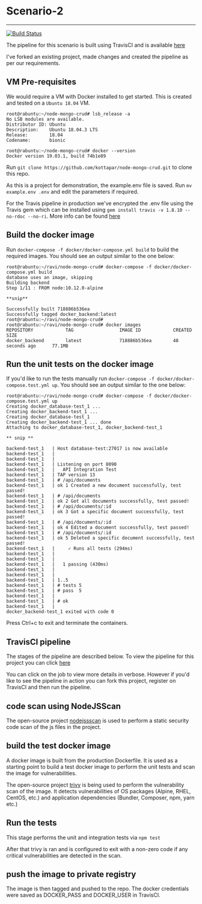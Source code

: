 # Scenario-2
------------

[![Build Status](https://travis-ci.org/kottapar/node-mongo-crud.svg?branch=master)](https://travis-ci.org/kottapar/node-mongo-crud)

The pipeline for this scenario is built using TravisCI and is available [here](https://travis-ci.org/kottapar/node-mongo-crud)

I've forked an existing project, made changes and created the pipeline as per our requirements.

VM Pre-requisites
-----------------

We would require a VM with Docker installed to get started. This is created and tested on a `Ubuntu 18.04` VM.

```
root@rabuntu:~/node-mongo-crud# lsb_release -a
No LSB modules are available.
Distributor ID: Ubuntu
Description:    Ubuntu 18.04.3 LTS
Release:        18.04
Codename:       bionic

root@rabuntu:~/node-mongo-crud# docker --version
Docker version 19.03.1, build 74b1e89

```

Run `git clone https://github.com/kottapar/node-mongo-crud.git` to clone this repo.

As this is a project for demonstration, the example.env file is saved. Run `mv example.env .env` and edit the parameters if required.

For the Travis pipeline in production we've encrypted the .env file using the Travis gem which can be installed using `gem install travis -v 1.8.10 --no-rdoc --no-ri`. More info can be found [here](https://docs.travis-ci.com/user/encrypting-files/)

Build the docker image
----------------------

Run `docker-compose -f docker/docker-compose.yml build` to build the required images. You should see an output similar to the one below:

```
root@rabuntu:~/ravi/node-mongo-crud# docker-compose -f docker/docker-compose.yml build
database uses an image, skipping
Building backend
Step 1/11 : FROM node:10.12.0-alpine

**snip**

Successfully built 718886b536ea
Successfully tagged docker_backend:latest
root@rabuntu:~/ravi/node-mongo-crud#
root@rabuntu:~/ravi/node-mongo-crud# docker images
REPOSITORY            TAG                 IMAGE ID            CREATED             SIZE
docker_backend        latest              718886b536ea        48 seconds ago      77.1MB
```

Run the unit tests on the docker image
--------------------------------------

If you'd like to run the tests manually run `docker-compose -f docker/docker-compose.test.yml up`. You should see an output similar to the one below:

```
root@rabuntu:~/ravi/node-mongo-crud# docker-compose -f docker/docker-compose.test.yml up
Creating docker_database-test_1 ...
Creating docker_backend-test_1 ...
Creating docker_database-test_1
Creating docker_backend-test_1 ... done
Attaching to docker_database-test_1, docker_backend-test_1

** snip **

backend-test_1   | Host database-test:27017 is now available
backend-test_1   |
backend-test_1   |
backend-test_1   | Listening on port 8090
backend-test_1   |   API Integration Test
backend-test_1   | TAP version 13
backend-test_1   | # /api/documents
backend-test_1   | ok 1 Created a new document successfully, test passed!
backend-test_1   | # /api/documents
backend-test_1   | ok 2 Got all documents successfully, test passed!
backend-test_1   | # /api/documents/:id
backend-test_1   | ok 3 Got a specific document successfully, test passed!
backend-test_1   | # /api/documents/:id
backend-test_1   | ok 4 Edited a document successfully, test passed!
backend-test_1   | # /api/documents/:id
backend-test_1   | ok 5 Deleted a specific document successfully, test passed!
backend-test_1   |     ✓ Runs all tests (294ms)
backend-test_1   |
backend-test_1   |
backend-test_1   |   1 passing (430ms)
backend-test_1   |
backend-test_1   |
backend-test_1   | 1..5
backend-test_1   | # tests 5
backend-test_1   | # pass  5
backend-test_1   |
backend-test_1   | # ok
backend-test_1   |
docker_backend-test_1 exited with code 0
```

Press Ctrl+c to exit and terminate the containers. 

TravisCI pipeline
-----------------

The stages of the pipeline are described below. To view the pipeline for this project you can click [here](https://travis-ci.org/kottapar/node-mongo-crud)

You can click on the job to view more details in verbose. However if you'd like to see the pipeline in action you can fork this project, register on TravisCI and then run the pipeline.

code scan using NodeJSScan
--------------------------
The open-source project [nodejssscan](https://github.com/ajinabraham/NodeJsScan) is used to perform a static security code scan of the js files in the project.

build the test docker image
---------------------------
A docker image is built from the production Dockerfile. It is used as a starting point to build a test docker image to perform the unit tests and scan the image for vulnerabilities.

The open-source project [trivy](https://github.com/knqyf263/trivy) is being used to perform the vulnerability scan of the image. It detects vulnerabilities of OS packages (Alpine, RHEL, CentOS, etc.) and application dependencies (Bundler, Composer, npm, yarn etc.)

Run the tests
-------------
This stage performs the unit and integration tests via `npm test`

After that trivy is ran and is configured to exit with a non-zero code if any critical vulnerabilities are detected in the scan.

push the image to private registry
----------------------------------
The image is then tagged and pushed to the repo. The docker credentials were saved as DOCKER_PASS and DOCKER_USER in TravisCI.
